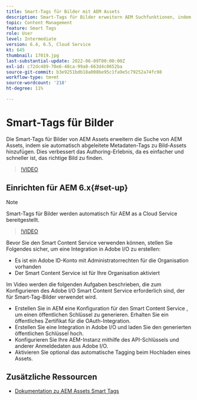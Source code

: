 ```yaml
---
title: Smart-Tags für Bilder mit AEM Assets
description: Smart-Tags für Bilder erweitern AEM Suchfunktionen, indem Metadaten-Tags automatisch und intelligent basierend auf dem Bildinhalt zu Bild-Assets hinzugefügt werden.
topic: Content Management
feature: Smart Tags
role: User
level: Intermediate
version: 6.4, 6.5, Cloud Service
kt: 645
thumbnail: 17019.jpg
last-substantial-update: 2022-06-09T00:00:00Z
exl-id: c72dc489-70e6-48ca-99a8-663d4c0652ba
source-git-commit: b3e9251bdb18a008be95c1fa9e5c79252a74fc98
workflow-type: tm+mt
source-wordcount: '218'
ht-degree: 11%

---
```


# Smart-Tags für Bilder

Die Smart-Tags für Bilder von AEM Assets erweitern die Suche von AEM Assets, indem sie automatisch abgeleitete Metadaten-Tags zu Bild-Assets hinzufügen. Dies verbessert das Authoring-Erlebnis, da es einfacher und schneller ist, das richtige Bild zu finden.

>[!VIDEO](https://video.tv.adobe.com/v/17019?quality=12&learn=on)

## Einrichten für AEM 6.x{#set-up}

>[!NOTE]
> Smart-Tags für Bilder werden automatisch für AEM as a Cloud Service bereitgestellt.

>[!VIDEO](https://video.tv.adobe.com/v/17023?quality=12&learn=on)

Bevor Sie den Smart Content Service verwenden können, stellen Sie Folgendes sicher, um eine Integration in Adobe I/O zu erstellen:

* Es ist ein Adobe ID-Konto mit Administratorrechten für die Organisation vorhanden
* Der Smart Content Service ist für Ihre Organisation aktiviert

Im Video werden die folgenden Aufgaben beschrieben, die zum Konfigurieren des Adobe I/O Smart Content Service erforderlich sind, der für Smart-Tag-Bilder verwendet wird.

* Erstellen Sie in AEM eine Konfiguration für den Smart Content Service , um einen öffentlichen Schlüssel zu generieren. Erhalten Sie ein öffentliches Zertifikat für die OAuth-Integration.
* Erstellen Sie eine Integration in Adobe I/O und laden Sie den generierten öffentlichen Schlüssel hoch.
* Konfigurieren Sie Ihre AEM-Instanz mithilfe des API-Schlüssels und anderer Anmeldedaten aus Adobe I/O.
* Aktivieren Sie optional das automatische Tagging beim Hochladen eines Assets.

## Zusätzliche Ressourcen

* [Dokumentation zu AEM Assets Smart Tags](https://experienceleague.adobe.com/docs/experience-manager-cloud-service/assets/manage/smart-tags.html)
